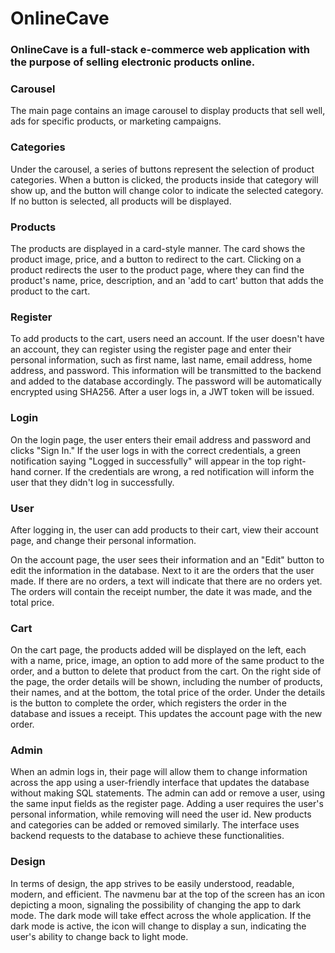 # OnlineCave

### OnlineCave is a full-stack e-commerce web application with the purpose of selling electronic products online.

### Carousel
The main page contains an image carousel to display products that sell well, ads for specific products, or marketing campaigns.

### Categories
Under the carousel, a series of buttons represent the selection of product categories. When a button is clicked, the products inside that category will show up, and the button will change color to indicate the selected category. If no button is selected, all products will be displayed.

### Products
The products are displayed in a card-style manner. The card shows the product image, price, and a button to redirect to the cart. Clicking on a product redirects the user to the product page, where they can find the product's name, price, description, and an 'add to cart' button that adds the product to the cart.

### Register
To add products to the cart, users need an account. If the user doesn't have an account, they can register using the register page and enter their personal information, such as first name, last name, email address, home address, and password. This information will be transmitted to the backend and added to the database accordingly. The password will be automatically encrypted using SHA256. After a user logs in, a JWT token will be issued.

### Login
On the login page, the user enters their email address and password and clicks "Sign In." If the user logs in with the correct credentials, a green notification saying "Logged in successfully" will appear in the top right-hand corner. If the credentials are wrong, a red notification will inform the user that they didn't log in successfully.

### User
After logging in, the user can add products to their cart, view their account page, and change their personal information.

On the account page, the user sees their information and an "Edit" button to edit the information in the database. Next to it are the orders that the user made. If there are no orders, a text will indicate that there are no orders yet. The orders will contain the receipt number, the date it was made, and the total price.

### Cart
On the cart page, the products added will be displayed on the left, each with a name, price, image, an option to add more of the same product to the order, and a button to delete that product from the cart. On the right side of the page, the order details will be shown, including the number of products, their names, and at the bottom, the total price of the order. Under the details is the button to complete the order, which registers the order in the database and issues a receipt. This updates the account page with the new order.

### Admin
When an admin logs in, their page will allow them to change information across the app using a user-friendly interface that updates the database without making SQL statements. The admin can add or remove a user, using the same input fields as the register page. Adding a user requires the user's personal information, while removing will need the user id. New products and categories can be added or removed similarly. The interface uses backend requests to the database to achieve these functionalities.

### Design
In terms of design, the app strives to be easily understood, readable, modern, and efficient. The navmenu bar at the top of the screen has an icon depicting a moon, signaling the possibility of changing the app to dark mode. The dark mode will take effect across the whole application. If the dark mode is active, the icon will change to display a sun, indicating the user's ability to change back to light mode.

